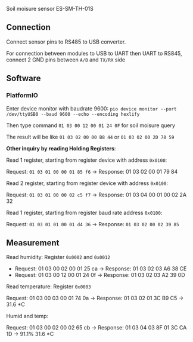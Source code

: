 Soil moisure sensor ES-SM-TH-01S

## Connection

Connect sensor pins to RS485 to USB converter.

For connection between modules to USB to UART then UART to RS845, connect 2 GND pins between ``A/B`` and ``TX/RX`` side

## Software

### PlatformIO

Enter device monitor with baudrate 9600: ``pio device monitor --port /dev/ttyUSB0 --baud 9600 --echo --encoding hexlify``

Then type command ``01 03 00 12 00 01 24 0F`` for soil moisure query

The result will be like ``01 03 02 00 00 B8 44`` or ``01 03 02 00 2D 78 59`` 

**Other inquiry by reading Holding Registers**: 

Read 1 register, starting from register device with address ``0x0100``: 

Request: ``01 03 01 00 00 01 85 f6`` -> Response: 01 03 02 00 01 79 84

Read 2 register, starting from register device with address ``0x0100``: 

Request: ``01 03 01 00 00 02 c5 f7`` -> Response: 01 03 04 00 01 00 02 2A 32 

Read 1 register, starting from register baud rate address ``0x0100``: 

Request: ``01 03 01 01 00 01 d4 36`` -> Response: ``01 03 02 00 02 39 85``

## Measurement

Read humidity: Register ``0x0002`` and ``0x0012``

* Request: 01 03 00 02 00 01 25 ca -> Response: 01 03 02 03 A6 38 CE
* Request: 01 03 00 12 00 01 24 0f -> Response: 01 03 02 03 A2 39 0D

Read temperature: Register ``0x0003``

Request: 01 03 00 03 00 01 74 0a -> Response: 01 03 02 01 3C B9 C5 -> 31.6 *C

Humid and temp:

Request: 01 03 00 02 00 02 65 cb -> Response: 01 03 04 03 8F 01 3C CA 1D -> 91.1% 31.6 *C
